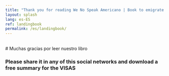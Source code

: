 ```yaml
---
title: "Thank you for reading We No Speak Americano | Book to emigrate to United States"
layout: splash
lang: es-ES
ref: landingbook
permalink: /es/landingbook/
---
```


<br>
# Muchas gracias por leer nuestro libro

### Please share it in any of this social networks and download a free summary for the VISAS

<br>
